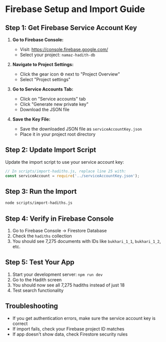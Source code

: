 # Firebase Setup and Import Guide

## Step 1: Get Firebase Service Account Key

1. **Go to Firebase Console:**
   - Visit: https://console.firebase.google.com/
   - Select your project: `namaz-hadith-db`

2. **Navigate to Project Settings:**
   - Click the gear icon ⚙️ next to "Project Overview"
   - Select "Project settings"

3. **Go to Service Accounts Tab:**
   - Click on "Service accounts" tab
   - Click "Generate new private key"
   - Download the JSON file

4. **Save the Key File:**
   - Save the downloaded JSON file as `serviceAccountKey.json`
   - Place it in your project root directory

## Step 2: Update Import Script

Update the import script to use your service account key:

```javascript
// In scripts/import-hadiths.js, replace line 25 with:
const serviceAccount = require('../serviceAccountKey.json');
```

## Step 3: Run the Import

```bash
node scripts/import-hadiths.js
```

## Step 4: Verify in Firebase Console

1. Go to Firebase Console → Firestore Database
2. Check the `hadiths` collection
3. You should see 7,275 documents with IDs like `bukhari_1_1`, `bukhari_1_2`, etc.

## Step 5: Test Your App

1. Start your development server: `npm run dev`
2. Go to the Hadith screen
3. You should now see all 7,275 hadiths instead of just 18
4. Test search functionality

## Troubleshooting

- If you get authentication errors, make sure the service account key is correct
- If import fails, check your Firebase project ID matches
- If app doesn't show data, check Firestore security rules 